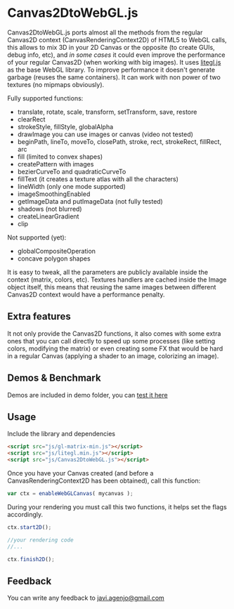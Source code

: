 Canvas2DtoWebGL.js
==================

Canvas2DtoWebGL.js ports almost all the methods from the regular Canvas2D context (CanvasRenderingContext2D) of HTML5 to WebGL calls, this allows to mix 3D in your 2D Canvas or the opposite (to create GUIs, debug info, etc), and *in some cases* it could even improve the performance of your regular Canvas2D (when working with big images).
It uses [litegl.js](https://github.com/jagenjo/litegl.js) as the base WebGL library.
To improve performance it doesn't generate garbage (reuses the same containers). It can work with non power of two textures (no mipmaps obviously).

Fully supported functions:

 * translate, rotate, scale, transform, setTransform, save, restore
 * clearRect
 * strokeStyle, fillStyle, globalAlpha
 * drawImage you can use images or canvas (video not tested)
 * beginPath, lineTo, moveTo, closePath, stroke, rect, strokeRect, fillRect, arc
 * fill (limited to convex shapes)
 * createPattern with images
 * bezierCurveTo and quadraticCurveTo
 * fillText (it creates a texture atlas with all the characters)
 * lineWidth (only one mode supported)
 * imageSmoothingEnabled
 * getImageData and putImageData (not fully tested)
 * shadows (not blurred)
 * createLinearGradient
 * clip

Not supported (yet):
 * globalCompositeOperation
 * concave polygon shapes
  
It is easy to tweak, all the parameters are publicly available inside the context (matrix, colors, etc).
Textures handlers are cached inside the Image object itself, this means that reusing the same images between different Canvas2D context would have a performance penalty.

Extra features
---------------------

It not only provide the Canvas2D functions, it also comes with some extra ones that you can call directly to speed up some processes (like setting colors, modifying the matrix) or even creating some FX that would be hard in a regular Canvas (applying a shader to an image, colorizing an image).


Demos & Benchmark
-----------------
Demos are included in demo folder, you can [test it here](http://tamats.com/projects/canvas2DtoWebGL/demo)

Usage
-----

Include the library and dependencies
```html
<script src="js/gl-matrix-min.js"></script>
<script src="js/litegl.min.js"></script>
<script src="js/Canvas2DtoWebGL.js"></script>
```

Once you have your Canvas created (and before a CanvasRenderingContext2D has been obtained), call this function:
```js
var ctx = enableWebGLCanvas( mycanvas );
```

During your rendering you must call this two functions, it helps set the flags accordingly.
```js
ctx.start2D();

//your rendering code
//...

ctx.finish2D();
```

Feedback
--------

You can write any feedback to javi.agenjo@gmail.com
